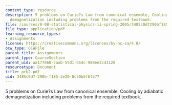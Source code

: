 ```yaml
---
content_type: resource
description: 5 problems on Curie?s Law from canonical ensemble, Cooling by adiabatic
  demagnetization including problems from the required textbook.
file: /courses/8-08-statistical-physics-ii-spring-2005/3485c0d7290bf1853e208c50b5f6f577_prb2.pdf
file_type: application/pdf
learning_resource_types:
- Assignments
license: https://creativecommons.org/licenses/by-nc-sa/4.0/
ocw_type: OCWFile
parent_title: Assignments
parent_type: CourseSection
parent_uid: aa177860-7aab-55d1-b54c-988ee3c43128
resourcetype: Document
title: prb2.pdf
uid: 3485c0d7-290b-f185-3e20-8c50b5f6f577
---
```

5 problems on Curie?s Law from canonical ensemble, Cooling by adiabatic demagnetization including problems from the required textbook.